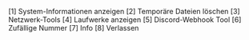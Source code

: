 

[1]   System-Informationen anzeigen
[2]   Temporäre Dateien löschen
[3]   Netzwerk-Tools
[4]   Laufwerke anzeigen
[5]   Discord-Webhook Tool
[6]   Zufällige Nummer
[7]   Info
[8]   Verlassen

